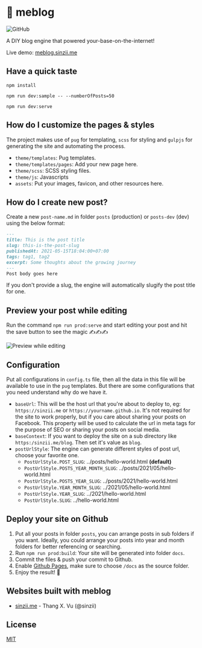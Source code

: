 # :house_with_garden:	 meblog
![GitHub](https://img.shields.io/github/license/sinzii/meblog)


A DIY blog engine that powered your-base-on-the-internet!

Live demo: [meblog.sinzii.me](https://meblog.sinzii.me)

## Have a quick taste
```ssh
npm install

npm run dev:sample -- --numberOfPosts=50

npm run dev:serve
```

## How do I customize the pages & styles
The project makes use of `pug` for templating, `scss` for styling and `gulpjs` for generating the site and automating the process.
- `theme/templates`: Pug templates.
- `theme/templates/pages`: Add your new page here.
- `theme/scss`: SCSS styling files.
- `theme/js`: Javascripts
- `assets`: Put your images, favicon, and other resources here.

## How do I create new post?
Create a new `post-name.md` in folder `posts` (production) or `posts-dev` (dev) using the below format:
```md
---
title: This is the post title
slug: this-is-the-post-slug
publishedAt: 2021-05-15T18:04:00+07:00
tags: tag1, tag2
excerpt: Some thoughts about the growing journey 
---
Post body goes here
```
If you don't provide a slug, the engine will automatically slugify the post title for one.

## Preview your post while editing
Run the command `npm run prod:serve` and start editing your post and hit the save button to see the magic ✍️✍️✍️

![Preview while editing](/documents/images/PreviewOnEditing.gif)

## Configuration
Put all configurations in `config.ts` file, then all the data in this file will be available to use in the `pug` templates.
But there are some configurations that you need understand why do we have it.
- `baseUrl`: This will be the host url that you're about to deploy to, eg: `https://sinzii.me` or `https://yourname.github.io`. It's not required for the site to work properly, but if you care about sharing your posts on Facebook. This property will be used to calculate the url in meta tags for the purpose of SEO or sharing your posts on social media.
- `baseContext`: If you want to deploy the site on a sub directory like `https:/sinzii.me/blog`. Then set it's value as `blog`.
- `postUrlStyle`: The engine can generate different styles of post url, choose your favorite one.
  - `PostUrlStyle.POST_SLUG`: ../posts/hello-world.html __(default)__
  - `PostUrlStyle.POSTS_YEAR_MONTH_SLUG`: ../posts/2021/05/hello-world.html
  - `PostUrlStyle.POSTS_YEAR_SLUG`: ../posts/2021/hello-world.html
  - `PostUrlStyle.YEAR_MONTH_SLUG`: ../2021/05/hello-world.html
  - `PostUrlStyle.YEAR_SLUG`: ../2021/hello-world.html
  - `PostUrlStyle.SLUG`: ../hello-world.html

## Deploy your site on Github
1. Put all your posts in folder `posts`, you can arrange posts in sub folders if you want. Ideally, you could arrange your posts into year and month folders for better referencing or searching.
2. Run `npm run prod:build`: Your site will be generated into folder `docs`.
3. Commit the files & push your commit to Github.
4. Enable [Github Pages](https://guides.github.com/features/pages/), make sure to choose `/docs` as the source folder.
5. Enjoy the result! 🍺

## Websites built with meblog
- [sinzii.me](https://sinzii.me) - Thang X. Vu (@sinzii)

## License
[MIT](LICENSE)

